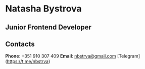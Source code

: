 # Natasha Bystrova

## Junior Frontend Developer

## __Contacts__
__Phone__: +351 910 307 409
__Email__: nbstrva@gmail.com
[Telegram] (https://t.me/nbstrva)





